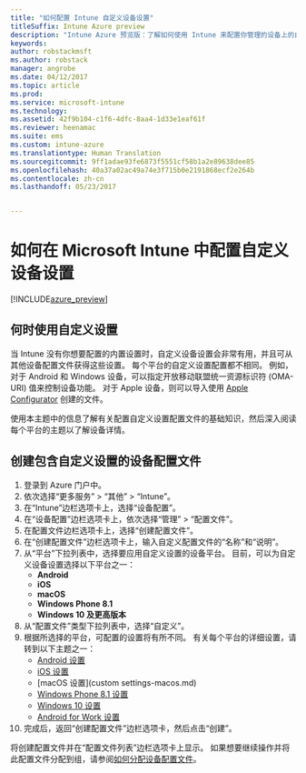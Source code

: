```yaml
---
title: "如何配置 Intune 自定义设备设置"
titleSuffix: Intune Azure preview
description: "Intune Azure 预览版：了解如何使用 Intune 来配置你管理的设备上的自定义设置。"
keywords: 
author: robstackmsft
ms.author: robstack
manager: angrobe
ms.date: 04/12/2017
ms.topic: article
ms.prod: 
ms.service: microsoft-intune
ms.technology: 
ms.assetid: 42f9b104-c1f6-4dfc-8aa4-1d33e1eaf61f
ms.reviewer: heenamac
ms.suite: ems
ms.custom: intune-azure
ms.translationtype: Human Translation
ms.sourcegitcommit: 9ff1adae93fe6873f5551cf58b1a2e89638dee85
ms.openlocfilehash: 40a37a02ac49a74e3f715b0e2191868ecf2e264b
ms.contentlocale: zh-cn
ms.lasthandoff: 05/23/2017


---
```


# <a name="how-to-configure-custom-device-settings-in-microsoft-intune"></a>如何在 Microsoft Intune 中配置自定义设备设置

[!INCLUDE[azure_preview](./includes/azure_preview.md)]

## <a name="when-to-use-custom-settings"></a>何时使用自定义设置

当 Intune 没有你想要配置的内置设置时，自定义设备设置会非常有用，并且可从其他设备配置文件获得这些设置。
每个平台的自定义设置配置都不相同。 例如，对于 Android 和 Windows 设备，可以指定开放移动联盟统一资源标识符 (OMA-URI) 值来控制设备功能。 对于 Apple 设备，则可以导入使用 [Apple Configurator](https://itunes.apple.com/us/app/apple-configurator-2/id1037126344?mt=12) 创建的文件。

使用本主题中的信息了解有关配置自定义设置配置文件的基础知识，然后深入阅读每个平台的主题以了解设备详情。

## <a name="create-a-device-profile-containing-custom-settings"></a>创建包含自定义设置的设备配置文件

1. 登录到 Azure 门户中。
2. 依次选择“更多服务” > “其他” > “Intune”。
3. 在“Intune”边栏选项卡上，选择“设备配置”。
2. 在“设备配置”边栏选项卡上，依次选择“管理” > “配置文件”。
3. 在配置文件边栏选项卡上，选择“创建配置文件”。
4. 在“创建配置文件”边栏选项卡上，输入自定义配置文件的“名称”和“说明”。
5. 从“平台”下拉列表中，选择要应用自定义设置的设备平台。 目前，可以为自定义设备设置选择以下平台之一：
    - **Android**
    - **iOS**
    - **macOS**
    - **Windows Phone 8.1**
    - **Windows 10 及更高版本**
6. 从“配置文件”类型下拉列表中，选择“自定义”。
7. 根据所选择的平台，可配置的设置将有所不同。 有关每个平台的详细设置，请转到以下主题之一：
    - [Android 设置](custom-settings-android.md)
    - [iOS 设置](custom-settings-ios.md)
    - [macOS 设置](custom settings-macos.md)
    - [Windows Phone 8.1 设置](custom-settings-windows-phone-8-1.md)
    - [Windows 10 设置](custom-settings-windows-10.md)
    - [Android for Work 设置](custom-settings-android-for-work.md)
8. 完成后，返回“创建配置文件”边栏选项卡，然后点击“创建”。

将创建配置文件并在“配置文件列表”边栏选项卡上显示。
如果想要继续操作并将此配置文件分配到组，请参阅[如何分配设备配置文件](device-profile-assign.md)。

